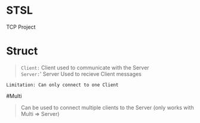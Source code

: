 # STSL
TCP Project

# Struct

> `Client:` Client used to communicate with the Server <br />
> `Server:`' Server Used to recieve Client messages <br />

`Limitation: Can only connect to one Client`


#Multi <br />

> Can be used to connect multiple clients to the Server (only works with Multi => Server)
